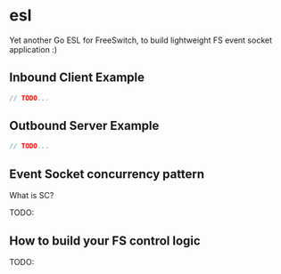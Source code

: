 # esl

Yet another Go ESL for FreeSwitch, to build lightweight FS event socket application :)

## Inbound Client Example

```go
// TODO...
```

## Outbound Server Example

```go
// TODO...
```

## Event Socket concurrency pattern

What is SC?

TODO:

## How to build your FS control logic 

TODO:
